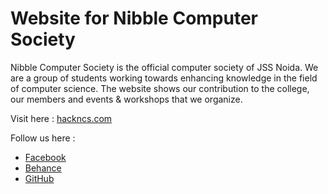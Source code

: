 # Website for Nibble Computer Society

Nibble Computer Society is the official computer society of JSS Noida. We are a group of students working towards enhancing knowledge in the field of computer science. The website shows our contribution to the college, our members and events & workshops that we organize.

  Visit here : [hackncs.com](http://hackncs.com)

  Follow us here :
- [Facebook](https://www.facebook.com/nibblecomputersociety)
- [Behance](https://www.behance.net/ncs-jss)
- [GitHub](https://github.com/ncs-jss)